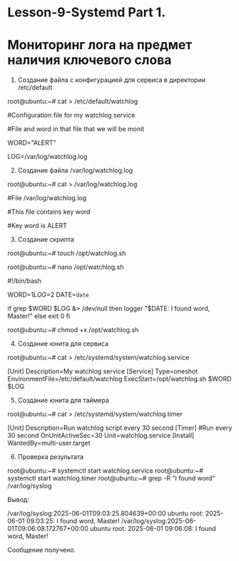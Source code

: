 # Lesson-9-Systemd Part 1.
# Мониторинг лога на предмет наличия ключевого слова

1.	Cоздание файла с конфигурацией для сервиса в директории /etc/default

root@ubuntu:~# cat > /etc/default/watchlog

#Configuration file for my watchlog service

#File and word in that file that we will be monit

WORD="ALERT"

LOG=/var/log/watchlog.log

2.	Создание файла /var/log/watchlog.log

root@ubuntu:~# cat > /var/log/watchlog.log

#File /var/log/watchlog.log

#This file contains key word

#Key word is ALERT

3.	Создание скрипта

root@ubuntu:~# touch /opt/watchlog.sh

root@ubuntu:~# nano /opt/watchlog.sh

#!/bin/bash

WORD=$1
LOG=$2
DATE=`date`

if grep $WORD $LOG &> /dev/null
then
logger "$DATE: I found word, Master!"
else
exit 0
fi

root@ubuntu:~# chmod +x /opt/watchlog.sh

4.	Создание юнита для сервиса

root@ubuntu:~# cat > /etc/systemd/system/watchlog.service

[Unit]
Description=My watchlog service
[Service]
Type=oneshot
EnvironmentFile=/etc/default/watchlog
ExecStart=/opt/watchlog.sh $WORD $LOG

5.	Создание юнита для таймера

root@ubuntu:~# cat > /etc/systemd/system/watchlog.timer

[Unit]
Description=Run watchlog script every 30 second
[Timer]
#Run every 30 second
OnUnitActiveSec=30
Unit=watchlog.service
[Install]
WantedBy=multi-user.target

6.	Проверка результата

root@ubuntu:~# systemctl start watchlog.service
root@ubuntu:~# systemctl start watchlog.timer
root@ubuntu:~# grep -R "I found word" /var/log/syslog

Вывод:

/var/log/syslog:2025-06-01T09:03:25.804639+00:00 ubuntu root: 2025-06-01 09:03:25: I found word, Master!
/var/log/syslog:2025-06-01T09:06:08.172767+00:00 ubuntu root: 2025-06-01 09:06:08: I found word, Master!

Сообщение получено.
